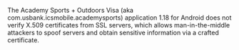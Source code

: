 The Academy Sports + Outdoors Visa (aka com.usbank.icsmobile.academysports) application 1.18 for Android does not verify X.509 certificates from SSL servers, which allows man-in-the-middle attackers to spoof servers and obtain sensitive information via a crafted certificate.